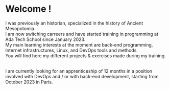 <h1>Welcome !</h1>

I was previously an historian, specialized in the history of Ancient Mesopotomia.
<br>I am now switching carreers and have started training in programming at <a url="https://adatechschool.fr/">Ada Tech School</a> since January 2023.
<br>My main learning interests at the moment are back-end programming, Internet infrastructures, Linux, and DevOps tools and methods.
<br>You will find here my different projects & exercises made during my training.

<br>I am currently looking for an apprenticeship of 12 months in a position involved with DevOps and / or with back-end development, starting from October 2023 in Paris.
